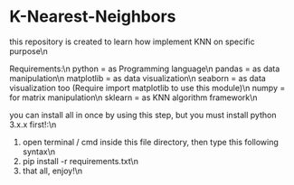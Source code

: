 # K-Nearest-Neighbors
this repository is created to learn how implement KNN on specific purpose\n

Requirements:\n
python      = as Programming language\n
pandas      = as data manipulation\n
matplotlib  = as data visualization\n
seaborn     = as data visualization too (Require import matplotlib to use this module)\n
numpy       = for matrix manipulation\n
sklearn     = as KNN algorithm framework\n

you can install all in once by using this step, but you must install python 3.x.x first!:\n

1. open terminal / cmd inside this file directory, then type this following syntax\n
2. pip install -r requirements.txt\n
3. that all, enjoy!\n